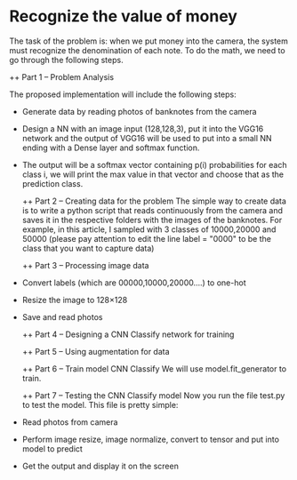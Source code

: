 # Recognize the value of money
The task of the problem is: when we put money into the camera, the system must recognize the denomination of each note.
To do the math, we need to go through the following steps.

   ++ Part 1 – Problem Analysis

The proposed implementation will include the following steps:
+ Generate data by reading photos of banknotes from the camera
+ Design a NN with an image input (128,128,3), put it into the VGG16 network and the output of VGG16 will be used to put into a small NN ending with a Dense layer and softmax function.
+ The output will be a softmax vector containing p(i) probabilities for each class i, we will print the max value in that vector and choose that as the prediction class.

   ++ Part 2 – Creating data for the problem
The simple way to create data is to write a python script that reads continuously from the camera and saves it in the respective folders with the images of the banknotes. For example, in this article, I sampled with 3 classes of 10000,20000 and 50000 (please pay attention to edit the line label = "0000" to be the class that you want to capture data)

   ++ Part 3 – Processing image data
+ Convert labels (which are 00000,10000,20000….) to one-hot
+ Resize the image to 128×128
+ Save and read photos

   ++ Part 4 – Designing a CNN Classify network for training

   ++ Part 5 – Using augmentation for data

   ++ Part 6 – Train model CNN Classify
We will use model.fit_generator to train.

   ++ Part 7 – Testing the CNN Classify model
Now you run the file test.py to test the model. This file is pretty simple:
+ Read photos from camera
+ Perform image resize, image normalize, convert to tensor and put into model to predict
+ Get the output and display it on the screen
